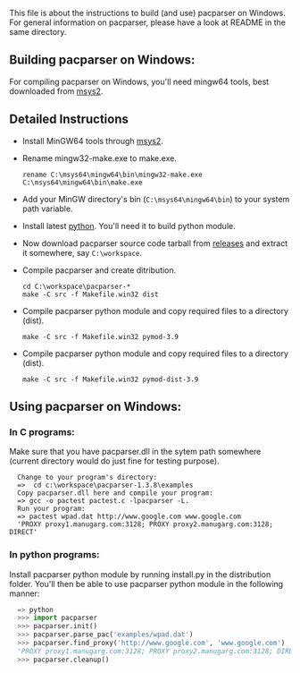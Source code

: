 This file is about the instructions to build (and use) pacparser on Windows.
For general information on pacparser, please have a look at README in the same
directory.

Building pacparser on Windows:
-----------------------------
For compiling pacparser on Windows, you'll need mingw64 tools, best downloaded from [msys2](http://www.msys2.org).

## Detailed Instructions

*  Install MinGW64 tools through [msys2](
    https://github.com/msys2/msys2-installer/releases).

*  Rename mingw32-make.exe to make.exe.
   ```
   rename C:\msys64\mingw64\bin\mingw32-make.exe C:\msys64\mingw64\bin\make.exe
   ```

*  Add your MinGW directory's bin (`C:\msys64\mingw64\bin`) to your system path variable.

*  Install latest [python](http://www.python.org/). You'll need it to build python module.
   

*  Now download pacparser source code tarball from [releases](
    https://github.com/manugarg/pacparser/releases) and extract it somewhere,
    say `C:\workspace`.

*  Compile pacparser and create ditribution.
   ```
   cd C:\workspace\pacparser-*
   make -C src -f Makefile.win32 dist
   ```

* Compile pacparser python module and copy required files to a directory (dist).
  ```
  make -C src -f Makefile.win32 pymod-3.9
  ```

* Compile pacparser python module and copy required files to a directory (dist).
  ```  
  make -C src -f Makefile.win32 pymod-dist-3.9
  ```

## Using pacparser on Windows:

### In C programs:

Make sure that you have pacparser.dll in the sytem path somewhere
(current directory would do just fine for testing purpose).
```
  Change to your program's directory:
  =>  cd c:\workspace\pacparser-1.3.8\examples
  Copy pacparser.dll here and compile your program:
  => gcc -o pactest pactest.c -lpacparser -L.
  Run your program:
  => pactest wpad.dat http://www.google.com www.google.com
  'PROXY proxy1.manugarg.com:3128; PROXY proxy2.manugarg.com:3128; DIRECT'
```

### In python programs:

Install pacparser python module by running install.py in the distribution
folder. You'll then be able to use pacparser python module in the following
manner:

```python
  => python
  >>> import pacparser
  >>> pacparser.init()
  >>> pacparser.parse_pac('examples/wpad.dat')
  >>> pacparser.find_proxy('http://www.google.com', 'www.google.com')
  'PROXY proxy1.manugarg.com:3128; PROXY proxy2.manugarg.com:3128; DIRECT'
  >>> pacparser.cleanup()
```
